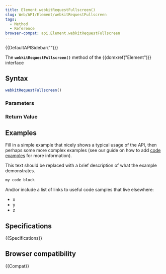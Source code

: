 ```yaml
---
title: Element.webkitRequestFullscreen()
slug: Web/API/Element/webkitRequestFullscreen
tags:
  - Method
  - Reference
browser-compat: api.Element.webkitRequestFullscreen
---
```

{{DefaultAPISidebar("")}}

The **`webkitRequestFullscreen()`** method of the {{domxref("Element")}} interface 

## Syntax

```js
webkitRequestFullscreen()
```

### Parameters



### Return Value



## Examples

Fill in a simple example that nicely shows a typical usage of the API, then perhaps some more complex examples (see our guide on how to add [code examples](/en-US/docs/MDN/Contribute/Structures/Code_examples) for more information).

This text should be replaced with a brief description of what the example demonstrates.

```js
my code block
```

And/or include a list of links to useful code samples that live elsewhere:

*   x
*   y
*   z

## Specifications

{{Specifications}}

## Browser compatibility

{{Compat}}

